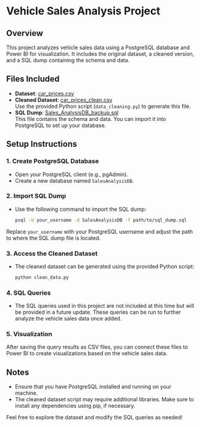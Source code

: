 # Vehicle Sales Analysis Project

## Overview
This project analyzes vehicle sales data using a PostgreSQL database and Power BI for visualization. It includes the original dataset, a cleaned version, and a SQL dump containing the schema and data.

## Files Included
- **Dataset**: [car_prices.csv](/car_prices.csv)
- **Cleaned Dataset**: [car_prices_clean.csv](/car_prices_clean.csv)  
  Use the provided Python script (`data_cleaning.py`) to generate this file.
- **SQL Dump**: [Sales_AnalysisDB_backup.sql](Sales_AnalysisDB_backup.sql)  
  This file contains the schema and data. You can import it into PostgreSQL to set up your database.

## Setup Instructions

### 1. Create PostgreSQL Database
- Open your PostgreSQL client (e.g., pgAdmin).
- Create a new database named `SalesAnalysisDB`.

### 2. Import SQL Dump
- Use the following command to import the SQL dump:
  ```bash
  psql -U your_username -d SalesAnalysisDB -f path/to/sql_dump.sql
Replace `your_username` with your PostgreSQL username and adjust the path to where the SQL dump file is located.

### 3. Access the Cleaned Dataset
- The cleaned dataset can be generated using the provided Python script:
  ```bash
  python clean_data.py
### 4. SQL Queries
- The SQL queries used in this project are not included at this time but will be provided in a future update. These queries can be run to further analyze the vehicle sales data once added.

### 5. Visualization
After saving the query results as CSV files, you can connect these files to Power BI to create visualizations based on the vehicle sales data.

## Notes
- Ensure that you have PostgreSQL installed and running on your machine.
- The cleaned dataset script may require additional libraries. Make sure to install any dependencies using pip, if necessary.

Feel free to explore the dataset and modify the SQL queries as needed!
